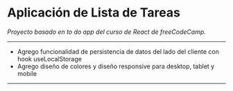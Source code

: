 # Aplicación de Lista de Tareas
*Proyecto basado en to do app del curso de React de freeCodeCamp.*

------------


* Agrego funcionalidad de persistencia de datos del lado del cliente con hook useLocalStorage
* Agrego diseño de colores y diseño responsive para desktop, tablet y mobile

------------